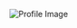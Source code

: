 ![Profile Image](https://avatars.githubusercontent.com/u/90111446?s=400&u=8ad5ab944f68bb97527679584d32206c0e242035&v=4)

